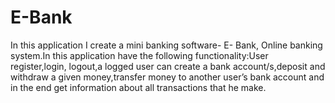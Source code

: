 # E-Bank
In this application I create a mini banking software- E- Bank, Online banking system.In this application have the following functionality:User register,login, logout,a logged user can create a bank account/s,deposit and withdraw a given money,transfer money to another user’s bank account and in the end get information about all transactions that he make.  
